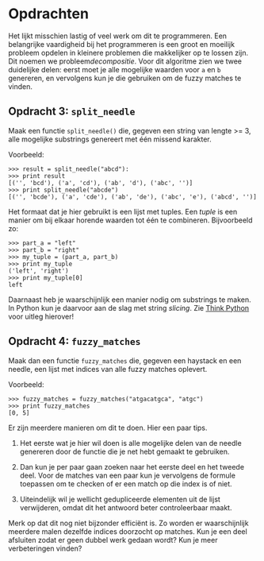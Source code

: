 # Opdrachten

Het lijkt misschien lastig of veel werk om dit te programmeren. Een belangrijke
vaardigheid bij het programmeren is een groot en moeilijk probleem opdelen in
kleinere problemen die makkelijker op te lossen zijn. Dit noemen we
probleem*decompositie*. Voor dit algoritme zien we twee duidelijke delen: eerst
moet je alle mogelijke waarden voor `a` en `b` genereren, en vervolgens kun je
die gebruiken om de fuzzy matches te vinden.

## Opdracht 3: `split_needle`

Maak een functie `split_needle()` die, gegeven een string van lengte >= 3, alle
mogelijke substrings genereert met één missend karakter.

Voorbeeld:

    >>> result = split_needle("abcd"):
    >>> print result
    [('', 'bcd'), ('a', 'cd'), ('ab', 'd'), ('abc', '')]
    >>> print split_needle("abcde")
    [('', 'bcde'), ('a', 'cde'), ('ab', 'de'), ('abc', 'e'), ('abcd', '')]

Het formaat dat je hier gebruikt is een lijst met tuples. Een *tuple* is een manier om bij elkaar horende waarden tot één te combineren. Bijvoorbeeld zo:

    >>> part_a = "left"
    >>> part_b = "right"
    >>> my_tuple = (part_a, part_b)
    >>> print my_tuple
    ('left', 'right')
    >>> print my_tuple[0]
    left

Daarnaast heb je waarschijnlijk een manier nodig om substrings te maken. In Python kun je daarvoor aan de slag met string *slicing*. Zie [Think Python](http://greenteapress.com/thinkpython/html/thinkpython009.html#toc89) voor uitleg hierover!

## Opdracht 4: `fuzzy_matches`

Maak dan een functie `fuzzy_matches` die, gegeven een haystack en een needle,
een lijst met indices van alle fuzzy matches oplevert.

Voorbeeld:

    >>> fuzzy_matches = fuzzy_matches("atgacatgca", "atgc")
    >>> print fuzzy_matches
    [0, 5]

Er zijn meerdere manieren om dit te doen. Hier een paar tips.

1. Het eerste wat je hier wil doen is alle mogelijke delen van de needle genereren door de functie die je net hebt gemaakt te gebruiken.

2. Dan kun je per paar gaan zoeken naar het eerste deel en het tweede deel. Voor de matches van een paar kun je vervolgens de formule toepassen om te checken of er een match op die index is of niet.

3. Uiteindelijk wil je wellicht gedupliceerde elementen uit de lijst verwijderen, omdat dit het antwoord beter controleerbaar maakt.

Merk op dat dit nog niet bijzonder efficiënt is. Zo worden er waarschijnlijk
meerdere malen dezelfde indices doorzocht op matches. Kun je een deel afsluiten
zodat er geen dubbel werk gedaan wordt? Kun je meer verbeteringen vinden?
